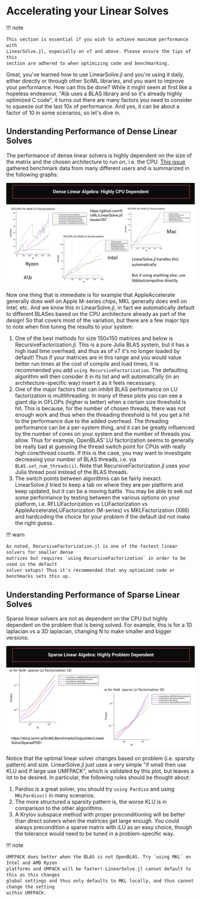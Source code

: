 # Accelerating your Linear Solves

!!! note
    
    This section is essential if you wish to achieve maximum performance with
    LinearSolve.jl, especially on v7 and above. Please ensure the tips of this
    section are adhered to when optimizing code and benchmarking.

Great, you've learned how to use LinearSolve.jl and you're using it daily,
either directly or through other SciML libraries, and you want to improve
your performance. How can this be done? While it might seem at first like a
hopeless endeavour, "A\b uses a BLAS library and so it's already highly optimized
C code", it turns out there are many factors you need to consider to squeeze out
the last 10x of performance. And yes, it can be about a factor of 10 in some
scenarios, so let's dive in.

## Understanding Performance of Dense Linear Solves

The performance of dense linear solvers is highly dependent on the size of the matrix
and the chosen architecture to run on, i.e. the CPU.
[This issue](https://github.com/SciML/LinearSolve.jl/issues/357) gathered benchmark data
from many different users and is summarized in the following graphs:

![Dense Linear Solve Benchmarks](../assets/dense_linear_solves.png)

Now one thing that is immediate is for example that AppleAccelerate generally does well
on Apple M-series chips, MKL generally does well on Intel, etc. And we know this in
LinearSolve.jl, in fact we automatically default to different BLASes based on the CPU
architecture already as part of the design! So that covers most of the variation, but
there are a few major tips to note when fine tuning the results to your system:

 1. One of the best methods for size 150x150 matrices and below is RecursiveFactorization.jl.
    This is a pure Julia BLAS system, but it has a high load time overhead, and thus as of
    v7 it's no longer loaded by default! Thus if your matrices are in this range and you would
    value better run times at the cost of compile and load times, it is recommended you add
    `using RecursiveFactorization`. The defaulting algorithm will then consider it in its list
    and will automatically (in an architecture-specific way) insert it as it feels necesssary.
 2. One of the major factors that can inhibit BLAS performance on LU factorization is multithreading.
    In many of these plots you can see a giant dip in GFLOPs (higher is better) when a certain size
    threshold is hit. This is because, for the number of chosen threads, there was not enough work
    and thus when the threading threshold is hit you get a hit to the performance due to the added
    overhead. The threading performance can be a per-system thing, and it can be greatly influenced
    by the number of cores on your system and the number of threads you allow. Thus for example,
    OpenBLAS' LU factorization seems to generally be really bad at guessing the thread switch point
    for CPUs with really high core/thread counts. If this is the case, you may want to investigate
    decreasing your number of BLAS threads, i.e. via `BLAS.set_num_threads(i)`. Note that
    RecursiveFactorization.jl uses your Julia thread pool instead of the BLAS threads.
 3. The switch points between algorithms can be fairly inexact. LinearSolve.jl tried to keep a tab
    on where they are per platform and keep updated, but it can be a moving battle. You may be
    able to eek out some performance by testing between the various options on your platform, i.e.
    RFLUFactorization vs LUFactorization vs AppleAccelerateLUFactorization (M-series) vs
    MKLFactorization (X86) and hardcoding the choice for your problem if the default did not make
    the right guess.

!!! warn
    
    As noted, RecursiveFactorization.jl is one of the fastest linear solvers for smaller dense
    matrices but requires `using RecursiveFactorization` in order to be used in the default
    solver setups! Thus it's recommended that any optimized code or benchmarks sets this up.

## Understanding Performance of Sparse Linear Solves

Sparse linear solvers are not as dependent on the CPU but highly dependent on the problem that
is being solved. For example, this is for a 1D laplacian vs a 3D laplacian, changing N to make
smaller and bigger versions:

![Sparse Linear Solve Benchmarks](../assets/sparse_linear_solves.png)

Notice that the optimal linear solver changes based on problem (i.e. sparsity pattern) and size.
LinearSolve.jl just uses a very simple "if small then use KLU and if large use UMFPACK", which
is validated by this plot, but leaves a lot to be desired. In particular, the following rules
should be thought about:

 1. Pardiso is a great solver, you should try `using Pardiso` and using `MKLPardiso()` in many
    scenarios.
 2. The more structured a sparsity pattern is, the worse KLU is in comparison to the other
    algorithms.
 3. A Krylov subspace method with proper preconditioning will be better than direct solvers
    when the matrices get large enough. You could always precondition a sparse matrix with
    iLU as an easy choice, though the tolerance would need to be tuned in a problem-specific
    way.

!!! note
    
    UMFPACK does better when the BLAS is not OpenBLAS. Try `using MKL` on Intel and AMD Ryzen
    platforms and UMPACK will be faster! LinearSolve.jl cannot default to this as this changes
    global settings and thus only defaults to MKL locally, and thus cannot change the setting
    within UMFPACK.
